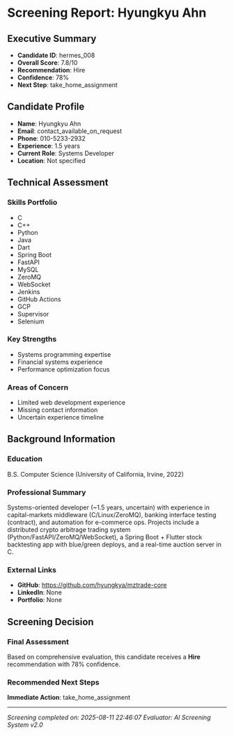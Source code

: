 # Screening Report: Hyungkyu Ahn

## Executive Summary
- **Candidate ID**: hermes_008
- **Overall Score**: 7.8/10
- **Recommendation**: Hire
- **Confidence**: 78%
- **Next Step**: take_home_assignment

## Candidate Profile
- **Name**: Hyungkyu Ahn
- **Email**: contact_available_on_request
- **Phone**: 010-5233-2932
- **Experience**: 1.5 years
- **Current Role**: Systems Developer
- **Location**: Not specified

## Technical Assessment

### Skills Portfolio
- C
- C++
- Python
- Java
- Dart
- Spring Boot
- FastAPI
- MySQL
- ZeroMQ
- WebSocket
- Jenkins
- GitHub Actions
- GCP
- Supervisor
- Selenium


### Key Strengths
- Systems programming expertise
- Financial systems experience
- Performance optimization focus

### Areas of Concern
- Limited web development experience
- Missing contact information
- Uncertain experience timeline

## Background Information

### Education
B.S. Computer Science (University of California, Irvine, 2022)

### Professional Summary
Systems-oriented developer (~1.5 years, uncertain) with experience in capital-markets middleware (C/Linux/ZeroMQ), banking interface testing (contract), and automation for e-commerce ops. Projects include a distributed crypto arbitrage trading system (Python/FastAPI/ZeroMQ/WebSocket), a Spring Boot + Flutter stock backtesting app with blue/green deploys, and a real-time auction server in C.

### External Links
- **GitHub**: https://github.com/hyungkya/mztrade-core
- **LinkedIn**: None
- **Portfolio**: None

## Screening Decision

### Final Assessment
Based on comprehensive evaluation, this candidate receives a **Hire** recommendation with 78% confidence.

### Recommended Next Steps
**Immediate Action**: take_home_assignment

---
*Screening completed on: 2025-08-11 22:46:07*
*Evaluator: AI Screening System v2.0*
